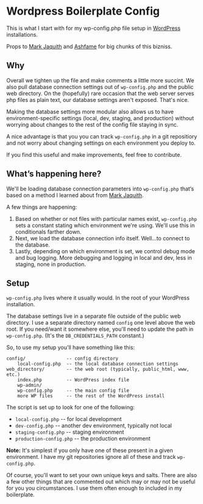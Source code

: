 # Wordpress Boilerplate Config
This is what I start with for my wp-config.php file setup in [WordPress](http://wordpress.org) installations.

Props to [Mark Jaquith](https://github.com/markjaquith) and [Ashfame](https://github.com/ashfame) for big chunks of this bizniss.

## Why
Overall we tighten up the file and make comments a little more succint. We also pull database connection settings out of `wp-config.php` and the public web directory. On the (hopefully) rare occasion that the web server serves php files as plain text, our database settings aren't exposed. That's nice.

Making the database settings more modular also allows us to have environment-specific settings (local, dev, staging, and production) without worrying about changes to the rest of the config file staying in sync. 

A nice advantage is that you you can track `wp-config.php` in a git repositiory and not worry about changing settings on each environment you deploy to. 

If you find this useful and make improvements, feel free to contribute. 

## What’s happening here?

We'll be loading database connection parameters into `wp-config.php` that‘s based on a method I learned about from [Mark Jaquith](https://github.com/markjaquith).

A few things are happening:

1. Based on whether or not files with particular names exist, `wp-config.php` sets a constant stating which environment we're using. We'll use this in conditionals farther down.
2. Next, we load the database connection info itself. Well...to connect to the database.
3. Lastly, depending on which environment is set, we control debug mode and bug logging. More debugging and logging in local and dev, less in staging, none in production.

## Setup

`wp-config.php` lives where it usually would. In the root of your WordPress installation.

The database settings live in a separate file outside of the public web directory. I use a separate directory named `config` one level above the web root. If you need/want it somewhere else, you'll need to update the path in `wp-config.php`. (It's the `DB_CREDENTIALS_PATH` constant.)

So, to use my setup you'll have something like this:

```
config/               -- config directory  
    local-config.php  -- the local database connection settings  
web_directory/        -- the web root (typically, public_html, www, etc.)  
	index.php         -- WordPress index file  
	wp-admin/  
    wp-config.php     -- the main config file  
    more WP files     -- the rest of the WordPress install  
```

The script is set up to look for one of the following:  
 * `local-config.php`       -- for local development  
 * `dev-config.php`         -- another dev environment, typically not local   
 * `staging-config.php`     -- staging environment  
 * `production-config.php`  -- the production environment  

**Note:** It's simplest if you only have one of these present in a given environment. I have my git repositories ignore  all of these and track `wp-config.php`. 

Of course, you'll want to set your own unique keys and salts. There are also a few other things that are commented out which may or may not be useful for you you circumstances. I use them often enough to included in my boilerplate.